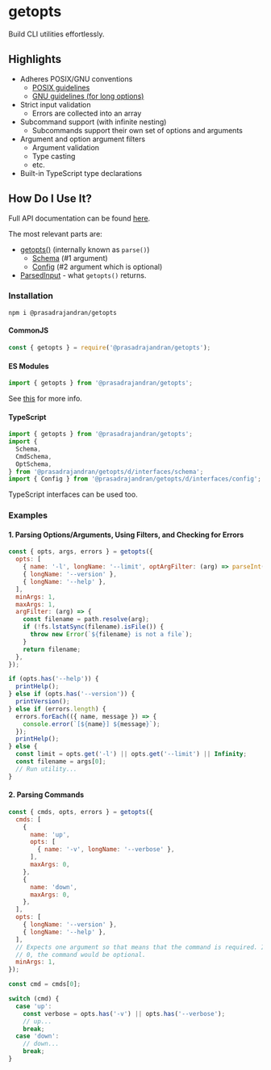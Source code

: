 # getopts

Build CLI utilities effortlessly.

## Highlights

- Adheres POSIX/GNU conventions
  - [POSIX guidelines](https://github.com/prasadrajandran/node-getopts/blob/development/resources/posix_utility_syntax_guidelines.md)
  - [GNU guidelines (for long options)](https://github.com/prasadrajandran/node-getopts/blob/development/resources/gnu_program_argument_syntax.md)
- Strict input validation
  - Errors are collected into an array
- Subcommand support (with infinite nesting)
  - Subcommands support their own set of options and arguments
- Argument and option argument filters
  - Argument validation
  - Type casting
  - etc.
- Built-in TypeScript type declarations

## How Do I Use It?

Full API documentation can be found [here](https://github.com/prasadrajandran/node-getopts/tree/main/docs).

The most relevant parts are:

- [getopts()](https://github.com/prasadrajandran/node-getopts/blob/main/docs/modules/parse.md) (internally known as `parse()`)
  - [Schema](https://github.com/prasadrajandran/node-getopts/blob/main/docs/interfaces/interfaces_schema.schema.md) (#1 argument)
  - [Config](https://github.com/prasadrajandran/node-getopts/blob/main/docs/interfaces/interfaces_config.Config.md) (#2 argument which is optional)
- [ParsedInput](https://github.com/prasadrajandran/node-getopts/blob/main/docs/interfaces/interfaces_parsed_input.ParsedInput.md) - what `getopts()` returns.

### Installation

```Shell
npm i @prasadrajandran/getopts
```

#### CommonJS

```JavaScript
const { getopts } = require('@prasadrajandran/getopts');
```

#### ES Modules

```JavaScript
import { getopts } from '@prasadrajandran/getopts';
```

See [this](https://nodejs.medium.com/announcing-core-node-js-support-for-ecmascript-modules-c5d6dc29b663)
for more info.

#### TypeScript

```TypeScript
import { getopts } from '@prasadrajandran/getopts';
import {
  Schema,
  CmdSchema,
  OptSchema,
} from '@prasadrajandran/getopts/d/interfaces/schema';
import { Config } from '@prasadrajandran/getopts/d/interfaces/config';
```

TypeScript interfaces can be used too.

### Examples

#### 1. Parsing Options/Arguments, Using Filters, and Checking for Errors

```JavaScript
const { opts, args, errors } = getopts({
  opts: [
    { name: '-l', longName: '--limit', optArgFilter: (arg) => parseInt(arg) },
    { longName: '--version' },
    { longName: '--help' },
  ],
  minArgs: 1,
  maxArgs: 1,
  argFilter: (arg) => {
    const filename = path.resolve(arg);
    if (!fs.lstatSync(filename).isFile()) {
      throw new Error(`${filename} is not a file`);
    }
    return filename;
  },
});

if (opts.has('--help')) {
  printHelp();
} else if (opts.has('--version')) {
  printVersion();
} else if (errors.length) {
  errors.forEach(({ name, message }) => {
    console.error(`[${name}] ${message}`);
  });
  printHelp();
} else {
  const limit = opts.get('-l') || opts.get('--limit') || Infinity;
  const filename = args[0];
  // Run utility...
}
```

#### 2. Parsing Commands

```JavaScript
const { cmds, opts, errors } = getopts({
  cmds: [
    {
      name: 'up',
      opts: [
        { name: '-v', longName: '--verbose' },
      ],
      maxArgs: 0,
    },
    {
      name: 'down',
      maxArgs: 0,
    },
  ],
  opts: [
    { longName: '--version' },
    { longName: '--help' },
  ],
  // Expects one argument so that means that the command is required. If set to
  // 0, the command would be optional.
  minArgs: 1,
});

const cmd = cmds[0];

switch (cmd) {
  case 'up':
    const verbose = opts.has('-v') || opts.has('--verbose');
    // up...
    break;
  case 'down':
    // down...
    break;
}
```
